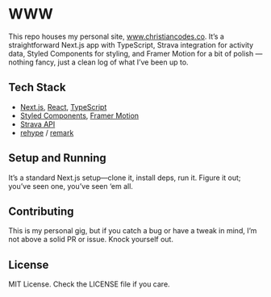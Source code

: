 # WWW

This repo houses my personal site, www.christiancodes.co. It’s a straightforward Next.js app with TypeScript, Strava integration for activity data, Styled Components for styling, and Framer Motion for a bit of polish — nothing fancy, just a clean log of what I’ve been up to.

## Tech Stack

- [Next.js](https://github.com/vercel/next.js), [React](https://github.com/facebook/react), [TypeScript](https://github.com/microsoft/TypeScript)
- [Styled Components](https://github.com/styled-components/styled-components), [Framer Motion](https://github.com/framer/motion)
- [Strava API](https://github.com/node-strava/node-strava-v3)
- [rehype](https://github.com/rehypejs/rehype) / [remark](https://github.com/remarkjs/remark)

## Setup and Running

It’s a standard Next.js setup—clone it, install deps, run it. Figure it out; you’ve seen one, you’ve seen ‘em all.

## Contributing

This is my personal gig, but if you catch a bug or have a tweak in mind, I’m not above a solid PR or issue. Knock yourself out.

## License

MIT License. Check the LICENSE file if you care.
